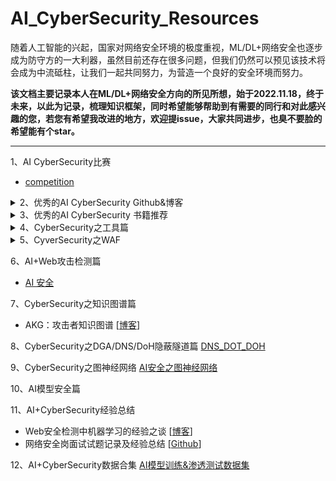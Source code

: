 # AI_CyberSecurity_Resources
随着人工智能的兴起，国家对网络安全环境的极度重视，ML/DL+网络安全也逐步成为防守方的一大利器，虽然目前还存在很多问题，但我们仍然可以预见该技术将会成为中流砥柱，让我们一起共同努力，为营造一个良好的安全环境而努力。  

**该文档主要记录本人在ML/DL+网络安全方向的所见所想，始于2022.11.18，终于未来，以此为记录，梳理知识框架，同时希望能够帮助到有需要的同行和对此感兴趣的您，若您有希望我改进的地方，欢迎提issue，大家共同进步，也臭不要脸的希望能有个star。**

---

1、AI CyberSecurity比赛

* [competition](https://github.com/XMoyas/AI_CyberSecurity_Resources/tree/main/AI_CyberSecurity_competition)

<details>
<summary>2、优秀的AI CyberSecurity Github&博客</summary>
    
* 我的AI安全检测学习笔记 [[博客](https://4o4notfound.org/index.php/archives/127/)]
* dataRisk-detection-resources [[Github](https://github.com/LiaoWenzhe/dataRisk-detection-resources/blob/main/README_zh-CN.md)] 
* 网络安全中机器学习大合集 [[Github](https://github.com/jivoi/awesome-ml-for-cybersecurity/blob/master/README_ch.md)]
* web安全攻防实战 [[Github](https://github.com/hongriSec/Web-Security-Attack)]
</details>


<details>
<summary>3、优秀的AI CyberSecurity 书籍推荐</summary>
    
* 《Web安全之机器学习入门》
* 《Web安全之深度学习实战》
* 《Web安全之强化学习与GAN》
</details>

<details>
<summary>4、CyberSecurity之工具篇</summary>
    
* 开源WAF工具：[ModSecurity](http://www.modsecurity.cn/)
* XSS注入工具：[Nikto](https://github.com/sullo/nikto)，	[OWASP Xenotix XSS](https://github.com/ajinabraham/OWASP-Xenotix-XSS-Exploit-Framework)、XSSChop、Libinjection
* SQLi工具：SQLMap、Libinjection、SQLChop、JSQL injection、超级SQL注入工具
* 开源IDS工具：Snort、Suricata、Zeek、OSSEC
* Google基于深度学习的文件类型识别：[magika](https://github.com/google/magika)
</details>


<details>
<summary>5、CyverSecurity之WAF</summary>
    
* 腾迅WAF： WAF建设运营及AI应用实践 [[技术文章](https://security.tencent.com/index.php/blog/msg/145)
* 开源WAF工具：ModSecurity [[官网](http://www.modsecurity.cn/)]
* Fortinet WAF： FortiWeb Release 6.0: AI-based Machine Learing for Advanced Threat Detection [[技术文章](https://www.fortinet.com/blog/business-and-technology/fortiweb-release-6-0--ai-based-machine-learning-for-advanced-thr)]
* 阿里云WAF: 揭秘阿里云WAF背后神秘的AI智能防御体系 [[技术文章](https://developer.aliyun.com/article/723263?spm=a2c6h.14164896.0.0.7cc13a49u3CTps)]
</details>

6、AI+Web攻击检测篇
* [AI 安全](https://github.com/XMoyas/AI_CyberSecurity_Resources/tree/main/AI_CyberSecurity_web)


7、CyberSecurity之知识图谱篇
- AKG：攻击者知识图谱 [[博客](https://4o4notfound.org/index.php/category/%E5%AE%89%E5%85%A8%E7%AE%97%E6%B3%95/)]


8、CyberSecurity之DGA/DNS/DoH隐蔽隧道篇
[DNS_DOT_DOH](https://github.com/XMoyas/AI_CyberSecurity_Resources/tree/main/AI_CyberSecurity_web/DNS_DOH)


9、CyberSecurity之图神经网络
[AI安全之图神经网络](https://github.com/XMoyas/AI_CyberSecurity_Resources/tree/main/AI_CyberSecurity_GNN)  


10、AI模型安全篇


11、AI+CyberSecurity经验总结  
   - Web安全检测中机器学习的经验之谈 [[博客](https://iami.xyz/ML-IN-Webshell-Detection-Advantages-And-Disadvantages/)]
   - 网络安全岗面试试题记录及经验总结 [[Github](https://github.com/vvmdx/Sec-Interview-4-2023)]


12、AI+CyberSecurity数据合集
[AI模型训练&渗透测试数据集](https://github.com/XMoyas/AI_CyberSecurity_Resources/tree/main/Dataset)
